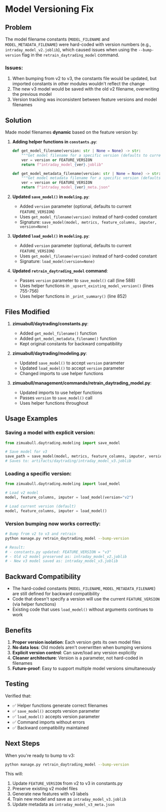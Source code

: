 # Model Versioning Fix

## Problem

The model filename constants (`MODEL_FILENAME` and `MODEL_METADATA_FILENAME`) were hard-coded with version numbers (e.g., `intraday_model_v2.joblib`), which caused issues when using the `--bump-version` flag in the `retrain_daytrading_model` command.

### Issues:
1. When bumping from v2 to v3, the constants file would be updated, but imported constants in other modules wouldn't reflect the change
2. The new v3 model would be saved with the old v2 filename, overwriting the previous model
3. Version tracking was inconsistent between feature versions and model filenames

## Solution

Made model filenames **dynamic** based on the feature version by:

1. **Adding helper functions in `constants.py`**:
   ```python
   def get_model_filename(version: str | None = None) -> str:
       """Get model filename for a specific version (defaults to current FEATURE_VERSION)."""
       ver = version or FEATURE_VERSION
       return f"intraday_model_{ver}.joblib"

   def get_model_metadata_filename(version: str | None = None) -> str:
       """Get model metadata filename for a specific version (defaults to current FEATURE_VERSION)."""
       ver = version or FEATURE_VERSION
       return f"intraday_model_{ver}_meta.json"
   ```

2. **Updated `save_model()` in `modeling.py`**:
   - Added `version` parameter (optional, defaults to current `FEATURE_VERSION`)
   - Uses `get_model_filename(version)` instead of hard-coded constant
   - Signature: `save_model(model, metrics, feature_columns, imputer, version=None)`

3. **Updated `load_model()` in `modeling.py`**:
   - Added `version` parameter (optional, defaults to current `FEATURE_VERSION`)
   - Uses `get_model_filename(version)` instead of hard-coded constant
   - Signature: `load_model(version=None)`

4. **Updated `retrain_daytrading_model` command**:
   - Passes `version` parameter to `save_model()` call (line 588)
   - Uses helper functions in `_upsert_existing_model_version()` (lines 755-756)
   - Uses helper functions in `_print_summary()` (line 852)

## Files Modified

1. **zimuabull/daytrading/constants.py**:
   - Added `get_model_filename()` function
   - Added `get_model_metadata_filename()` function
   - Kept original constants for backward compatibility

2. **zimuabull/daytrading/modeling.py**:
   - Updated `save_model()` to accept `version` parameter
   - Updated `load_model()` to accept `version` parameter
   - Changed imports to use helper functions

3. **zimuabull/management/commands/retrain_daytrading_model.py**:
   - Updated imports to use helper functions
   - Passes `version` to `save_model()` call
   - Uses helper functions throughout

## Usage Examples

### Saving a model with explicit version:
```python
from zimuabull.daytrading.modeling import save_model

# Save model for v3
save_path = save_model(model, metrics, feature_columns, imputer, version="v3")
# Saves to: artifacts/daytrading/intraday_model_v3.joblib
```

### Loading a specific version:
```python
from zimuabull.daytrading.modeling import load_model

# Load v2 model
model, feature_columns, imputer = load_model(version="v2")

# Load current version (default)
model, feature_columns, imputer = load_model()
```

### Version bumping now works correctly:
```bash
# Bump from v2 to v3 and retrain
python manage.py retrain_daytrading_model --bump-version

# Result:
# - constants.py updated: FEATURE_VERSION = "v3"
# - Old v2 model preserved as: intraday_model_v2.joblib
# - New v3 model saved as: intraday_model_v3.joblib
```

## Backward Compatibility

- The hard-coded constants (`MODEL_FILENAME`, `MODEL_METADATA_FILENAME`) are still defined for backward compatibility
- Code that doesn't specify a version will use the current `FEATURE_VERSION` (via helper functions)
- Existing code that uses `load_model()` without arguments continues to work

## Benefits

1. **Proper version isolation**: Each version gets its own model files
2. **No data loss**: Old models aren't overwritten when bumping versions
3. **Explicit version control**: Can save/load any version explicitly
4. **Cleaner architecture**: Version is a parameter, not hard-coded in filenames
5. **Future-proof**: Easy to support multiple model versions simultaneously

## Testing

Verified that:
- ✅ Helper functions generate correct filenames
- ✅ `save_model()` accepts version parameter
- ✅ `load_model()` accepts version parameter
- ✅ Command imports without errors
- ✅ Backward compatibility maintained

## Next Steps

When you're ready to bump to v3:
```bash
python manage.py retrain_daytrading_model --bump-version
```

This will:
1. Update `FEATURE_VERSION` from v2 to v3 in constants.py
2. Preserve existing v2 model files
3. Generate new features with v3 labels
4. Train new model and save as `intraday_model_v3.joblib`
5. Update metadata as `intraday_model_v3_meta.json`

